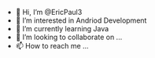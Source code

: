 - 👋 Hi, I’m @EricPaul3
- 👀 I’m interested in Andriod Development
- 🌱 I’m currently learning Java
- 💞️ I’m looking to collaborate on ...
- 📫 How to reach me ...

<!---
EricPaul3/EricPaul3 is a ✨ special ✨ repository because its `README.md` (this file) appears on your GitHub profile.
You can click the Preview link to take a look at your changes.
--->
